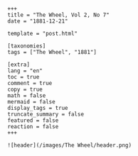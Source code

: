 
    +++
    title = "The Wheel, Vol 2, No 7"
    date = "1881-12-21"

    template = "post.html"

    [taxonomies]
    tags = ["The Wheel", "1881"]

    [extra]
    lang = "en"
    toc = true
    comment = true
    copy = true
    math = false
    mermaid = false
    display_tags = true
    truncate_summary = false
    featured = false
    reaction = false
    +++

    ![header](/images/The Wheel/header.png)

    
